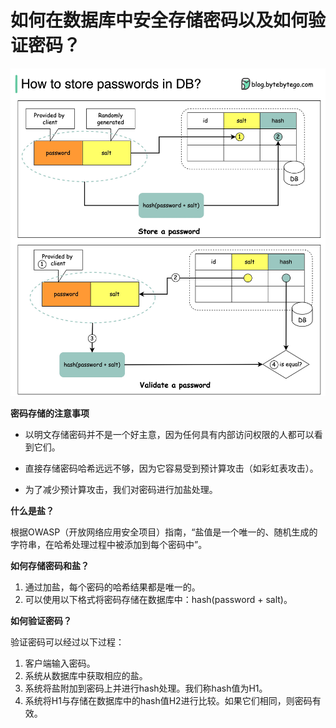 # 如何在数据库中安全存储密码以及如何验证密码？


<p> <img src="../images/salt.jpg" style="width: 720px" /> </p>

**密码存储的注意事项**

- 以明文存储密码并不是一个好主意，因为任何具有内部访问权限的人都可以看到它们。

- 直接存储密码哈希远远不够，因为它容易受到预计算攻击（如彩虹表攻击）。

- 为了减少预计算攻击，我们对密码进行加盐处理。

**什么是盐？**

根据OWASP（开放网络应用安全项目）指南，“盐值是一个唯一的、随机生成的字符串，在哈希处理过程中被添加到每个密码中”。

**如何存储密码和盐？**

1. 通过加盐，每个密码的哈希结果都是唯一的。
2. 可以使用以下格式将密码存储在数据库中：hash(password + salt)。

**如何验证密码？**

验证密码可以经过以下过程：

1. 客户端输入密码。
2. 系统从数据库中获取相应的盐。
3. 系统将盐附加到密码上并进行hash处理。我们称hash值为H1。
4. 系统将H1与存储在数据库中的hash值H2进行比较。如果它们相同，则密码有效。